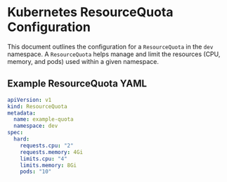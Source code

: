 # Kubernetes ResourceQuota Configuration

This document outlines the configuration for a `ResourceQuota` in the `dev` namespace. A `ResourceQuota` helps manage and limit the resources (CPU, memory, and pods) used within a given namespace.

## Example ResourceQuota YAML

```yaml
apiVersion: v1
kind: ResourceQuota
metadata:
  name: example-quota
  namespace: dev
spec:
  hard:
    requests.cpu: "2"
    requests.memory: 4Gi
    limits.cpu: "4"
    limits.memory: 8Gi
    pods: "10"
